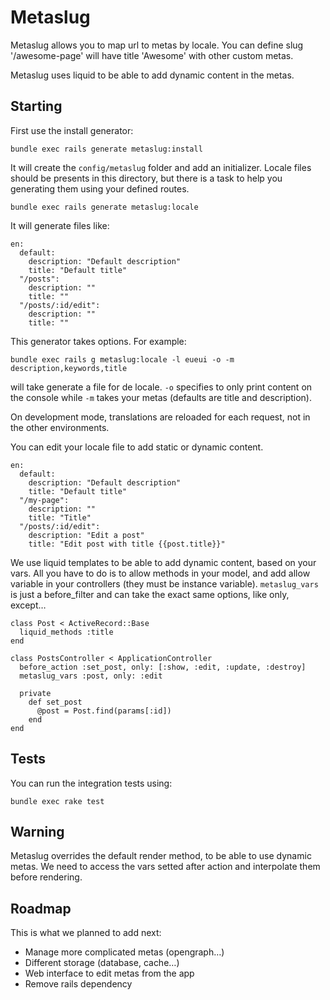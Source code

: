 # Metaslug

Metaslug allows you to map url to metas by locale.
You can define slug '/awesome-page' will have title 'Awesome' with other custom metas.

Metaslug uses liquid to be able to add dynamic content in the metas.

## Starting

First use the install generator:

~~~
bundle exec rails generate metaslug:install
~~~

It will create the `config/metaslug` folder and add an initializer.
Locale files should be presents in this directory, but there is a task to help you generating them using your defined routes.

~~~
bundle exec rails generate metaslug:locale
~~~

It will generate files like:

~~~
en:
  default:
    description: "Default description"
    title: "Default title"
  "/posts":
    description: ""
    title: ""
  "/posts/:id/edit":
    description: ""
    title: ""
~~~

This generator takes options. For example:

~~~
bundle exec rails g metaslug:locale -l eueui -o -m description,keywords,title
~~~

will take generate a file for de locale. `-o` specifies to only print content on the console while `-m` takes your metas (defaults are title and description).

On development mode, translations are reloaded for each request, not in the other environments.

You can edit your locale file to add static or dynamic content.

~~~
en:
  default:
    description: "Default description"
    title: "Default title"
  "/my-page":
    description: ""
    title: "Title"
  "/posts/:id/edit":
    description: "Edit a post"
    title: "Edit post with title {{post.title}}"
~~~

We use liquid templates to be able to add dynamic content, based on your vars.
All you have to do is to allow methods in your model, and add allow variable in your controllers (they must be instance variable).
`metaslug_vars` is just a before_filter and can take the exact same options, like only, except…

~~~
class Post < ActiveRecord::Base
  liquid_methods :title
end
~~~

~~~
class PostsController < ApplicationController
  before_action :set_post, only: [:show, :edit, :update, :destroy]
  metaslug_vars :post, only: :edit

  private
    def set_post
      @post = Post.find(params[:id])
    end
end
~~~

## Tests

You can run the integration tests using:

~~~
bundle exec rake test
~~~

## Warning

Metaslug overrides the default render method, to be able to use dynamic metas.
We need to access the vars setted after action and interpolate them before rendering.

## Roadmap

This is what we planned to add next:

- Manage more complicated metas (opengraph…)
- Different storage (database, cache…)
- Web interface to edit metas from the app
- Remove rails dependency
